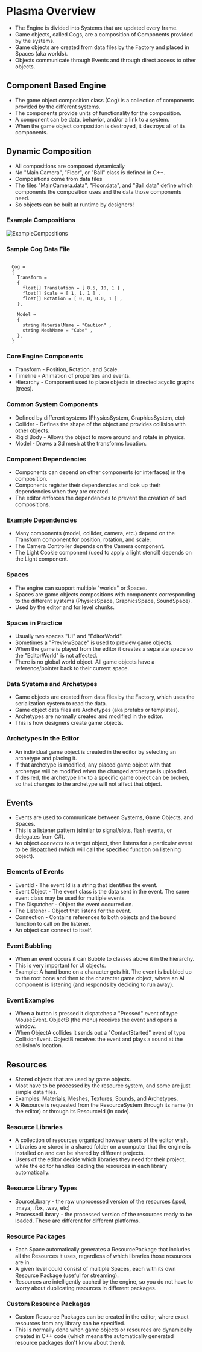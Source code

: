 # Plasma Overview

- The Engine is divided into Systems that are updated every frame.
- Game objects, called Cogs, are a composition of Components provided by the systems.
- Game objects are created from data files by the Factory and placed in Spaces (aka worlds).
- Objects communicate through Events and through direct access to other objects.


## Component Based Engine


- The game object composition class (Cog) is a collection of components provided by the different systems.
- The components provide units of functionality for the composition.
- A component can be data, behavior, and/or a link to a system.
- When the game object composition is destroyed, it destroys all of its components.


## Dynamic Composition


- All compositions are composed dynamically
- No "Main Camera", "Floor", or "Ball" class is defined in C++.
- Compositions come from data files
- The files "MainCamera.data", "Floor.data", and "Ball.data" define which components the composition uses and the data those components need.
- So objects can be built at runtime by designers!


### Example Compositions




![ExampleCompositions](https://raw.githubusercontent.com/PlasmaEngine/PlasmaDocs/master/media/Composition.png)




### Sample Cog Data File


<pre><code class="language-csharp">
  Cog = 
  {
    Transform =
    {
      float[] Translation = [ 8.5, 10, 1 ] ,
      float[] Scale = [ 1, 1, 1 ] ,
      float[] Rotation = [ 0, 0, 0.0, 1 ] , 
    },

    Model =
    {
      string MaterialName = "Caution" ,
      string MeshName = "Cube" ,
    },
  }
</code></pre>


### Core Engine Components


- Transform - Position, Rotation, and Scale.
- Timeline - Animation of properties and events.
- Hierarchy - Component used to place objects in directed acyclic graphs (trees).


### Common System Components


- Defined by different systems (PhysicsSystem, GraphicsSystem, etc)
- Collider - Defines the shape of the object and provides collision with other objects.
- Rigid Body - Allows the object to move around and rotate in physics.
- Model - Draws a 3d mesh at the transforms location.


### Component Dependencies


- Components can depend on other components (or interfaces) in the composition.
- Components register their dependencies and look up their dependencies when they are created.
- The editor enforces the dependencies to prevent the creation of bad compositions.


### Example Dependencies


- Many components (model, collider, camera, etc.) depend on the Transform component for position, rotation, and scale.
- The Camera Controller depends on the Camera component.
- The Light Cookie component (used to apply a light stencil) depends on the Light component.


### Spaces


- The engine can support multiple "worlds" or Spaces.
- Spaces are game objects compositions with components corresponding to the different systems (PhysicsSpace, GraphicsSpace, SoundSpace).
- Used by the editor and for level chunks.


### Spaces in Practice


- Usually two spaces "UI" and "EditorWorld". 
- Sometimes a "PreviewSpace" is used to preview game objects.
- When the game is played from the editor it creates a separate space so the "EditorWorld" is not affected.
- There is no global world object. All game objects have a reference/pointer back to their current space.


### Data Systems and Archetypes


- Game objects are created from data files by the Factory, which uses the serialization system to read the data.
- Game object data files are Archetypes (aka prefabs or templates).
- Archetypes are normally created and modified in the editor.
- This is how designers create game objects.


### Archetypes in the Editor


- An individual game object is created in the editor by selecting an archetype and placing it.
- If that archetype is modified, any placed game object with that archetype will be modified when the changed archetype is uploaded.
- If desired, the archetype link to a specific game object can be broken, so that changes to the archetype will not affect that object.


## Events


- Events are used to communicate between Systems, Game Objects, and Spaces.
- This is a listener pattern (similar to signal/slots, flash events, or delegates from C#).
- An object *connects* to a target object, then listens for a particular event to be dispatched (which will call the specified function on listening object).


### Elements of Events


- EventId - The event Id is a string that identifies the event.
- Event Object - The event class is the data sent in the event. The same event class may be used for multiple events.
- The Dispatcher - Object the event occurred on.
- The Listener - Object that listens for the event.
- Connection - Contains references to both objects and the bound function to call on the listener. 
- An object can connect to itself.


### Event Bubbling


- When an event occurs it can Bubble to classes above it in the hierarchy. 
- This is very important for UI objects.
- Example: A hand bone on a character gets hit. The event is bubbled up to the root bone and then to the character game object, where an AI component is listening (and responds by deciding to run away).


### Event Examples


- When a button is pressed it dispatches a "Pressed" event of type MouseEvent. ObjectB (the menu) receives the event and opens a window.
- When ObjectA collides it sends out a "ContactStarted" event of type CollisionEvent. ObjectB receives the event and plays a sound at the collision's location.


## Resources


- Shared objects that are used by game objects.
- Most have to be processed by the resource system, and some are just simple data files.
- Examples: Materials, Meshes, Textures, Sounds, and Archetypes.
- A Resource is requested from the ResourceSystem through its name (in the editor) or through its ResourceId (in code).


### Resource Libraries


- A collection of resources organized however users of the editor wish.
- Libraries are stored in a shared folder on a computer that the engine is installed on and can be shared by different projects.
- Users of the editor decide which libraries they need for their project, while the editor handles loading the resources in each library automatically.


### Resource Library Types


- SourceLibrary - the raw unprocessed version of the resources (.psd, .maya, .fbx, .wav, etc)
- ProcessedLibrary - the processed version of the resources ready to be loaded. These are different for different platforms.


### Resource Packages


- Each Space automatically generates a ResourcePackage that includes all the Resources it uses, regardless of which libraries those resources are in.
- A given level could consist of multiple Spaces, each with its own Resource Package (useful for streaming).
- Resources are intelligently cached by the engine, so you do not have to worry about duplicating resources in different packages.


### Custom Resource Packages


- Custom Resource Packages can be created in the editor, where exact resources from any library can be specified. 
- This is normally done when game objects or resources are dynamically created in C++ code (which means the automatically generated resource packages don't know about them).

 

 